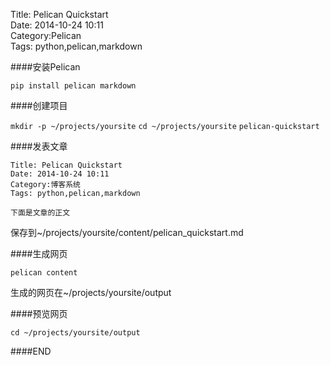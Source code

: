 Title: Pelican Quickstart  
Date: 2014-10-24 10:11  
Category:Pelican  
Tags: python,pelican,markdown 

####安装Pelican

`pip install pelican markdown`


####创建项目

`mkdir -p ~/projects/yoursite`
`cd ~/projects/yoursite`
`pelican-quickstart`


####发表文章

	Title: Pelican Quickstart  
	Date: 2014-10-24 10:11  
	Category:博客系统  
	Tags: python,pelican,markdown  

	下面是文章的正文

保存到~/projects/yoursite/content/pelican_quickstart.md

####生成网页

`pelican content`


生成的网页在~/projects/yoursite/output

####预览网页

`cd ~/projects/yoursite/output`

####END
